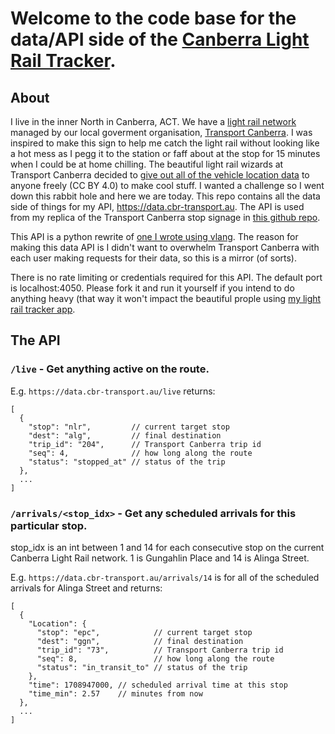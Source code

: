 # Welcome to the code base for the data/API side of the [Canberra Light Rail Tracker](https://cbr-transport.au).

## About
I live in the inner North in Canberra, ACT. We have a [light rail network](https://en.wikipedia.org/wiki/Light_rail_in_Canberra) managed by our local goverment organisation, [Transport Canberra](https://www.transport.act.gov.au/). I was inspired to make this sign to help me catch the light rail without looking like a hot mess as I pegg it to the station or faff about at the stop for 15 minutes when I could be at home chilling. The beautiful light rail wizards at Transport Canberra decided to [give out all of the vehicle location data](https://www.transport.act.gov.au/contact-us/information-for-developers) to anyone freely (CC BY 4.0) to make cool stuff. I wanted a challenge so I went down this rabbit hole and here we are today. This repo contains all the data side of things for my API, https://data.cbr-transport.au. The API is used from my replica of the Transport Canberra stop signage in [this github repo](https://github.com/flightmansam/cbr-light-rail-react).

This API is a python rewrite of [one I wrote using vlang](https://github.com/flightmansam/cbr-light-rail-data/tree/vlang). The reason for making this data API is I didn't want to overwhelm Transport Canberra with each user making requests for their data, so this is a mirror (of sorts).

There is no rate limiting or credentials required for this API. The default port is localhost:4050. Please fork it and run it yourself if you intend to do anything heavy (that way it won't impact the beautiful prople using [my light rail tracker app](https://cbr-transport.au).

## The API

### `/live` - Get anything active on the route.

E.g. `https://data.cbr-transport.au/live` returns:
```jsonc
[
  {
    "stop": "nlr",         // current target stop
    "dest": "alg",         // final destination
    "trip_id": "204",      // Transport Canberra trip id
    "seq": 4,              // how long along the route
    "status": "stopped_at" // status of the trip 
  },
  ...
]
```



### `/arrivals/<stop_idx>` - Get any scheduled arrivals for this particular stop.
stop_idx is an int between 1 and 14 for each consecutive stop on the current Canberra Light Rail network. 1 is Gungahlin Place and 14 is Alinga Street. 

E.g. `https://data.cbr-transport.au/arrivals/14` is for all of the scheduled arrivals for Alinga Street and returns:
```jsonc
[
  {
    "Location": {
      "stop": "epc",            // current target stop
      "dest": "ggn",            // final destination
      "trip_id": "73",          // Transport Canberra trip id
      "seq": 8,                 // how long along the route
      "status": "in_transit_to" // status of the trip 
    },
    "time": 1708947000, // scheduled arrival time at this stop
    "time_min": 2.57    // minutes from now 
  },
  ...
]
```
